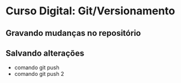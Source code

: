 # Curso Digital: Git/Versionamento

## Gravando mudanças no repositório

## Salvando alterações

* comando git push
* comando git push 2
